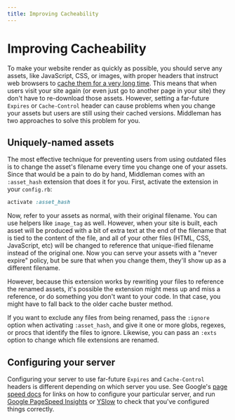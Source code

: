 ```yaml
---
title: Improving Cacheability
---
```


# Improving Cacheability

To make your website render as quickly as possible, you should serve any
assets, like JavaScript, CSS, or images, with proper headers that instruct web
browsers to [cache them for a very long time][caching]. This means that when
users visit your site again (or even just go to another page in your
site) they don't have to re-download those assets. However, setting a
far-future `Expires` or `Cache-Control` header can cause problems when you
change your assets but users are still using their cached versions. Middleman
has two approaches to solve this problem for you.

## Uniquely-named assets

The most effective technique for preventing users from using outdated files is
to change the asset's filename every time you change one of your assets. Since
that would be a pain to do by hand, Middleman comes with an `:asset_hash`
extension that does it for you. First, activate the extension in your
`config.rb`:

```ruby
activate :asset_hash
```

Now, refer to your assets as normal, with their original filename. You can use
helpers like `image_tag` as well. However, when your site is built, each asset
will be produced with a bit of extra text at the end of the filename that is
tied to the content of the file, and all of your other files (HTML, CSS,
JavaScript, etc) will be changed to reference that unique-ified filename
instead of the original one. Now you can serve your assets with a "never
expire" policy, but be sure that when you change them, they'll show up as a
different filename.

However, because this extension works by rewriting your files to reference the
renamed assets, it's possible the extension might mess up and miss a reference,
or do something you don't want to your code. In that case, you might have to
fall back to the older cache buster method.

If you want to exclude any files from being renamed, pass the `:ignore` option
when activating `:asset_hash`, and give it one or more globs, regexes, or procs
that identify the files to ignore. Likewise, you can pass an `:exts` option to
change which file extensions are renamed.

## Configuring your server

Configuring your server to use far-future `Expires` and `Cache-Control` headers
is different depending on which server you use. See Google's
[page speed docs][caching] for links on how to configure your particular server,
and run [Google PageSpeed Insights] or [YSlow] to check that you've configured
things correctly.

  [caching]: https://developers.google.com/speed/docs/insights/LeverageBrowserCaching
  [Google PageSpeed Insights]: https://developers.google.com/speed/pagespeed/insights/
  [YSlow]: http://yslow.org/
